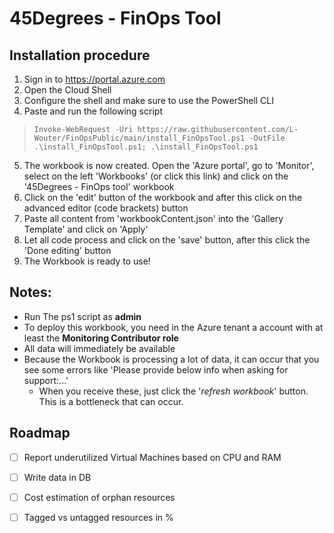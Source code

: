# 45Degrees - FinOps Tool

## Installation procedure
1.	Sign in to https://portal.azure.com 
2.	Open the Cloud Shell 
3.	Configure the shell and make sure to use the PowerShell CLI
4.	Paste and run the following script
> `Invoke-WebRequest -Uri https://raw.githubusercontent.com/L-Wouter/FinOpsPublic/main/install_FinOpsTool.ps1 -OutFile .\install_FinOpsTool.ps1; .\install_FinOpsTool.ps1`

5.	The workbook is now created. Open the 'Azure portal', go to 'Monitor', select on the left 'Workbooks' (or click this link) and click on the '45Degrees - FinOps tool' workbook
6.	Click on the 'edit' button of the workbook and after this click on the advanced editor (code brackets) button
7.	Paste all content from 'workbookContent.json' into the 'Gallery Template' and click on 'Apply'
8.	Let all code process and click on the 'save' button, after this click the 'Done editing' button
9.	The Workbook is ready to use!


## Notes:
- Run The ps1 script as **admin**
- To deploy this workbook, you need in the Azure tenant a account with at least the **Monitoring Contributor role**
- All data will immediately be available
- Because the Workbook is processing a lot of data, it can occur that you see some errors like 'Please provide below info when asking for support:...'
  - When you receive these, just click the '*refresh workbook*' button. This is a bottleneck that can occur.

<!-- ROADMAP -->
## Roadmap
- [ ] Report underutilized Virtual Machines based on CPU and RAM
- [ ] Write data in DB
- [ ] Cost estimation of orphan resources 
- [ ] Tagged vs untagged resources in %

